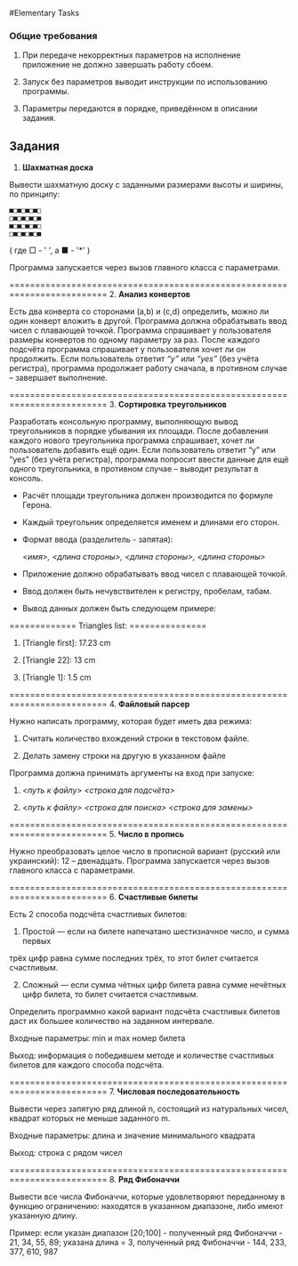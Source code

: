 #Elementary Tasks

### Общие требования

1.  При передаче некорректных параметров на исполнение приложение не должно завершать работу сбоем.
    
2.  Запуск без параметров выводит инструкции по использованию программы.
    
3.  Параметры передаются в порядке, приведённом в описании задания.
    

## Задания

1. **Шахматная доска**
    

Вывести шахматную доску с заданными размерами высоты и ширины, по принципу:
```
■□■□■□■□ 
□■□■□■□■ 
■□■□■□■□ 
□■□■□■□■ 
```
( где □ - ' ', а ■ - '*' )

Программа запускается через вызов главного класса с параметрами.

=========================================================================
2.   **Анализ конвертов**
    

Есть два конверта со сторонами (a,b) и (c,d) определить, можно ли один конверт вложить в другой. Программа должна обрабатывать ввод чисел с плавающей точкой. Программа спрашивает у пользователя размеры конвертов по одному параметру за раз. После каждого подсчёта программа спрашивает у пользователя хочет ли он продолжить. Если пользователь ответит *“y”* или *“yes”* (без учёта регистра), программа продолжает работу сначала, в противном случае – завершает выполнение.

=========================================================================
3.  **Сортировка треугольников**
    

Разработать консольную программу, выполняющую вывод треугольников в порядке убывания их площади. После добавления каждого нового треугольника программа спрашивает, хочет ли пользователь добавить ещё один. Если пользователь ответит “y” или “yes” (без учёта регистра), программа попросит ввести данные для ещё одного треугольника, в противном случае – выводит результат в консоль.

  

* Расчёт площади треугольника должен производится по формуле Герона.

* Каждый треугольник определяется именем и длинами его сторон.

* Формат ввода (разделитель - запятая):

	*<имя>, <длина стороны>, <длина стороны>, <длина стороны>*

* Приложение должно обрабатывать ввод чисел с плавающей точкой.

* Ввод должен быть нечувствителен к регистру, пробелам, табам.

* Вывод данных должен быть следующем примере:

============= Triangles list: ===============

1. [Triangle first]: 17.23 сm

2. [Triangle 22]: 13 cm

3. [Triangle 1]: 1.5 cm

=========================================================================
4. **Файловый парсер**
    

Нужно написать программу, которая будет иметь два режима:

1.  Считать количество вхождений строки в текстовом файле.
    
2.  Делать замену строки на другую в указанном файле
    

Программа должна принимать аргументы на вход при запуске:

1.  *<путь к файлу> <строка для подсчёта>*
    
2.  *<путь к файлу> <строка для поиска> <строка для замены>*
    
=========================================================================
5.  **Число в пропись**
    

Нужно преобразовать целое число в прописной вариант (русский или украинский): 12 – двенадцать. Программа запускается через вызов главного класса с параметрами.

=========================================================================
6.   **Счастливые билеты**
    

Есть 2 способа подсчёта счастливых билетов:

1. Простой — если на билете напечатано шестизначное число, и сумма первых

трёх цифр равна сумме последних трёх, то этот билет считается счастливым.

2. Сложный — если сумма чётных цифр билета равна сумме нечётных цифр билета, то билет считается счастливым.

Определить программно какой вариант подсчёта счастливых билетов даст их большее количество на заданном интервале.

Входные параметры: min и max номер билета

Выход: информация о победившем методе и количестве счастливых билетов для каждого способа подсчёта.

=========================================================================
7.   **Числовая последовательность**
    

 Вывести через запятую ряд длиной n, состоящий из натуральных чисел, квадрат которых не меньше заданного m.

Входные параметры: длина и значение минимального квадрата

Выход: строка с рядом чисел

=========================================================================
8.   **Ряд Фибоначчи**
    

Вывести все числа Фибоначчи, которые удовлетворяют переданному в функцию ограничению: находятся в указанном диапазоне, либо имеют указанную длину.

Пример: если указан диапазон [20;100] - полученный ряд Фибоначчи - 21, 34, 55, 89;
указана длина = 3, полученный ряд Фибоначчи - 144, 233, 377, 610, 987

